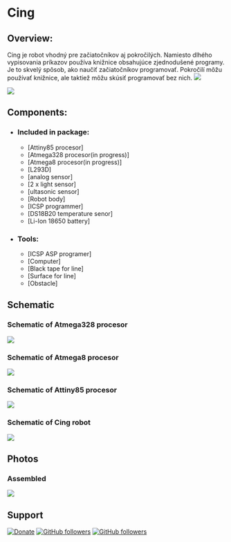 # Cing

## Overview:
Cing je robot vhodný pre začiatočníkov aj pokročilých. Namiesto dlhého vypisovania príkazov používa knižnice obsahujúce zjednodušené programy. Je to skvelý spôsob, ako naučiť začiatočníkov programovať. Pokročilí môžu používať knižnice, ale taktiež môžu skúsiť programovať bez nich. 
<img src="https://github.com/Galeje/Cing/blob/master/Pictures/Cing_digitalmodel1.png"></img>

<img src="https://github.com/Galeje/Cing/blob/master/Pictures/Cing_digitalmodel2.png"></img>
## Components:
 - ### Included in package:
   - [Attiny85 procesor]
   - [Atmega328 procesor(in progress)]
   - [Atmega8 procesor(in progress)]
   - [L293D]
   - [analog sensor]
   - [2 x light sensor]
   - [ultasonic sensor]
   - [Robot body]
   - [ICSP programmer]
   - [DS18B20 temperature senor]
   - [Li-Ion 18650 battery]
 - ### Tools:
   - [ICSP ASP programer]
   - [Computer]
   - [Black tape for line]
   - [Surface for line]
   - [Obstacle]
## Schematic
### Schematic of Atmega328 procesor
<img src="https://github.com/Galeje/Cing/blob/master/Pictures/Atmega328_Procesor.png"></img>
### Schematic of Atmega8 procesor
<img src="https://github.com/Galeje/Cing/blob/master/Pictures/Atmega328_Procesor.png"></img>
### Schematic of Attiny85 procesor
<img src="https://github.com/Galeje/Cing/blob/master/Pictures/Attiny85_Procesor.png"></img>
### Schematic of Cing robot
<img src="https://github.com/Galeje/Cing/blob/master/Pictures/Cing_Schematic.png"></img>
## Photos
### Assembled
<img src="https://github.com/Galeje/Cing/blob/master/Pictures/Assembled_Cing.jpg"></img>
## Support
[![Donate](https://img.shields.io/badge/paypal-donate-yellow.svg)](https://www.paypal.me/StanislavJochman)
[![GitHub followers](https://img.shields.io/github/followers/espadrine.svg?style=social&label=Follow)](https://github.com/StanislavJochman/ATTEMP)
[![GitHub followers](https://img.shields.io/github/followers/espadrine.svg?style=social&label=Follow)](https://github.com/Galeje/Cing)
